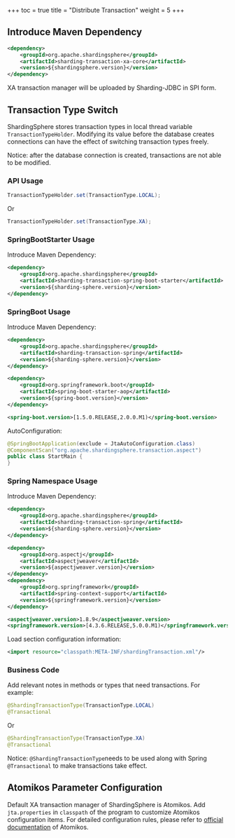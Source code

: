 +++
toc = true
title = "Distribute Transaction"
weight = 5
+++

## Introduce Maven Dependency

```xml
<dependency>
    <groupId>org.apache.shardingsphere</groupId>
    <artifactId>sharding-transaction-xa-core</artifactId>
    <version>${shardingsphere.version}</version>
</dependency>
```

XA transaction manager will be uploaded by Sharding-JDBC in SPI form.

## Transaction Type Switch

ShardingSphere stores transaction types in local thread variable `TransactionTypeHolder`. 
Modifying its value before the database creates connections can have the effect of switching transaction types freely.

Notice: after the database connection is created, transactions are not able to be modified.

### API Usage

```java
TransactionTypeHolder.set(TransactionType.LOCAL);
```

Or

```java
TransactionTypeHolder.set(TransactionType.XA);
```

### SpringBootStarter Usage

Introduce Maven Dependency:

```xml
<dependency>
    <groupId>org.apache.shardingsphere</groupId>
    <artifactId>sharding-transaction-spring-boot-starter</artifactId>
    <version>${sharding-sphere.version}</version>
</dependency>
```

### SpringBoot Usage

Introduce Maven Dependency:

```xml
<dependency>
    <groupId>org.apache.shardingsphere</groupId>
    <artifactId>sharding-transaction-spring</artifactId>
    <version>${sharding-sphere.version}</version>
</dependency>

<dependency>
    <groupId>org.springframework.boot</groupId>
    <artifactId>spring-boot-starter-aop</artifactId>
    <version>${spring-boot.version}</version>
</dependency>

<spring-boot.version>[1.5.0.RELEASE,2.0.0.M1)</spring-boot.version>
```

AutoConfiguration:

```java
@SpringBootApplication(exclude = JtaAutoConfiguration.class)
@ComponentScan("org.apache.shardingsphere.transaction.aspect")
public class StartMain {
}
```

### Spring Namespace Usage

Introduce Maven Dependency:

```xml
<dependency>
    <groupId>org.apache.shardingsphere</groupId>
    <artifactId>sharding-transaction-spring</artifactId>
    <version>${sharding-sphere.version}</version>
</dependency>

<dependency>
    <groupId>org.aspectj</groupId>
    <artifactId>aspectjweaver</artifactId>
    <version>${aspectjweaver.version}</version>
</dependency>
<dependency>
    <groupId>org.springframework</groupId>
    <artifactId>spring-context-support</artifactId>
    <version>${springframework.version}</version>
</dependency>

<aspectjweaver.version>1.8.9</aspectjweaver.version>
<springframework.version>[4.3.6.RELEASE,5.0.0.M1)</springframework.version>
```

Load section configuration information:

```xml
<import resource="classpath:META-INF/shardingTransaction.xml"/>
```

### Business Code

Add relevant notes in methods or types that need transactions. For example:

```java
@ShardingTransactionType(TransactionType.LOCAL)
@Transactional
```

Or

```java
@ShardingTransactionType(TransactionType.XA)
@Transactional
```

Notice: `@ShardingTransactionType`needs to be used along with Spring `@Transactional` to make transactions take effect.

## Atomikos Parameter Configuration

Default XA transaction manager of ShardingSphere is Atomikos. 
Add `jta.properties` in `classpath` of the program to customize Atomikos configuration items. 
For detailed configuration rules, please refer to [official documentation](https://www.atomikos.com/Documentation/JtaProperties) of Atomikos.
